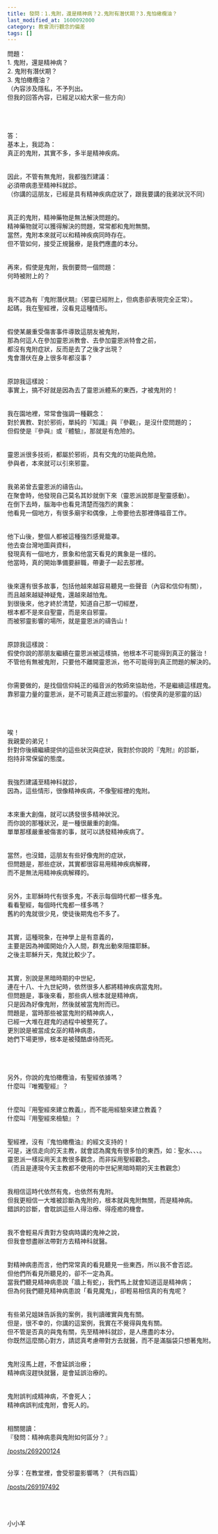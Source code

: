 ```yaml
---
title: 發問：1.鬼附，還是精神病？2.鬼附有潛伏期？3.鬼怕橄欖油？
last_modified_at: 1600092000
category: 教會流行觀念的偏差
tags: []
---
```


<div>問題：</div>

<div>1.<span style="white-space:pre"> </span>鬼附，還是精神病？</div>

<div>2.<span style="white-space:pre"> </span>鬼附有潛伏期？</div>

<div>3.<span style="white-space:pre"> </span>鬼怕橄欖油？</div>

<div>（內容涉及隱私，不予列出。</div>

<div>但我的回答內容，已經足以給大家一些方向）</div>

<div>&nbsp;</div>

<div>&nbsp;</div>

<div>&nbsp;</div>

<div>&nbsp;</div>

<div>答：</div>

<div>基本上，我認為：</div>

<div>真正的鬼附，其實不多，多半是精神疾病。</div>

<div>&nbsp;</div>

<div>&nbsp;</div>

<div>因此，不管有無鬼附，我都強烈建議：</div>

<div>必須帶病患至精神科就診。</div>

<div>（你講的這朋友，已經是具有精神疾病症狀了，跟我要講的我弟狀況不同）</div>

<div>&nbsp;</div>

<div>&nbsp;</div>

<div>真正的鬼附，精神藥物是無法解決問題的。</div>

<div>精神藥物就可以獲得解決的問題，常常都和鬼附無關。</div>

<div>當然，鬼附本來就可以和精神疾病同時存在。</div>

<div>但不管如何，接受正規醫療，是我們應盡的本分。</div>

<div>&nbsp;</div>

<div>&nbsp;</div>

<div>再來，假使是鬼附，我倒要問一個問題：</div>

<div>何時被附上的？</div>

<div>&nbsp;</div>

<div>&nbsp;</div>

<div>我不認為有『鬼附潛伏期』（邪靈已經附上，但病患卻表現完全正常）。</div>

<div>起碼，我在聖經裡，沒看見這種情形。</div>

<div>&nbsp;</div>

<div>&nbsp;</div>

<div>假使某嚴重受傷害事件導致這朋友被鬼附，</div>

<div>那為何這人在參加靈恩派教會、去參加靈恩派特會之前，</div>

<div>都沒有鬼附症狀，反而是去了之後才出現？</div>

<div>鬼會潛伏在身上很多年都沒事？</div>

<div>&nbsp;</div>

<div>&nbsp;</div>

<div>原諒我這樣說：</div>

<div>事實上，搞不好就是因為去了靈恩派體系的東西，才被鬼附的！</div>

<div>&nbsp;</div>

<div>&nbsp;</div>

<div>我在園地裡，常常會強調一種觀念：</div>

<div>對於異教、對於邪術，單純的『知識』與『參觀』，是沒什麼問題的；</div>

<div>但假使是『參與』或『體驗』，那就是有危險的。</div>

<div>&nbsp;</div>

<div>&nbsp;</div>

<div>靈恩派很多技術，都屬於邪術，具有交鬼的功能與危險。</div>

<div>參與者，本來就可以引來邪靈。</div>

<div>&nbsp;</div>

<div>&nbsp;</div>

<div>我弟弟曾去靈恩派的禱告山。</div>

<div>在聚會時，他發現自己莫名其妙就倒下來（靈恩派說那是聖靈感動）。</div>

<div>在倒下去時，腦海中也看見清楚而強烈的異象：</div>

<div>他看見一個地方，有很多廟宇和偶像，上帝要他去那裡傳福音工作。</div>

<div>&nbsp;</div>

<div>&nbsp;</div>

<div>他下山後，整個人都被這種強烈感覺籠罩。</div>

<div>他去查台灣地圖與資料，</div>

<div>發現真有一個地方，景象和他當天看見的異象是一樣的。</div>

<div>他當時，真的開始準備要辭職，帶妻子一起去那裡。</div>

<div>&nbsp;</div>

<div>&nbsp;</div>

<div>後來還有很多故事，包括他越來越容易聽見一些聲音（內容和信仰有關），</div>

<div>而且越來越疑神疑鬼，還越來越怕鬼。</div>

<div>到很後來，他才終於清楚，知道自己那一切經歷，</div>

<div>根本都不是來自聖靈，而是來自邪靈。</div>

<div>而被邪靈影響的場所，就是靈恩派的禱告山！</div>

<div>&nbsp;</div>

<div>&nbsp;</div>

<div>原諒我這樣說：</div>

<div>假使你說的那朋友繼續在靈恩派被這樣搞，他根本不可能得到真正的醫治！</div>

<div>不管他有無被鬼附，只要他不離開靈恩派，他不可能得到真正問題的解決的。</div>

<div>&nbsp;</div>

<div>&nbsp;</div>

<div>你需要做的，是找個信仰純正的福音派的牧師來協助他，不是繼續這樣趕鬼。</div>

<div>靠邪靈力量的靈恩派，是不可能真正趕出邪靈的。（假使真的是邪靈的話）</div>

<div>&nbsp;</div>

<div>&nbsp;</div>

<div>&nbsp;</div>

<div>&nbsp;</div>

<div>唉！</div>

<div>我親愛的弟兄！</div>

<div>針對你後續繼續提供的這些狀況與症狀，我對於你說的『鬼附』的診斷，</div>

<div>抱持非常保留的態度。</div>

<div>&nbsp;</div>

<div>&nbsp;</div>

<div>我強烈建議至精神科就診，</div>

<div>因為，這些情形，很像精神疾病，不像聖經裡的鬼附。</div>

<div>&nbsp;</div>

<div>&nbsp;</div>

<div>本來重大創傷，就可以誘發很多精神狀況。</div>

<div>而你說的那種狀況，是一種很嚴重的創傷。</div>

<div>單單那樣嚴重被傷害的事，就可以誘發精神疾病了。</div>

<div>&nbsp;</div>

<div>&nbsp;</div>

<div>當然，也沒錯，這朋友有些好像鬼附的症狀，</div>

<div>但問題是，那些症狀，其實都很容易用精神疾病解釋，</div>

<div>而不是無法用精神疾病解釋的。</div>

<div>&nbsp;</div>

<div>&nbsp;</div>

<div>另外，主耶穌時代有很多鬼，不表示每個時代都一樣多鬼。</div>

<div>看看聖經，每個時代鬼都一樣多嗎？</div>

<div>舊約的鬼就很少見，使徒後期鬼也不多了。</div>

<div>&nbsp;</div>

<div>&nbsp;</div>

<div>其實，這種現象，在神學上是有意義的，</div>

<div>主要是因為神國開始介入人間，群鬼出動來阻擋耶穌。</div>

<div>之後主耶穌升天，鬼就比較少了。</div>

<div>&nbsp;</div>

<div>&nbsp;</div>

<div>其實，別說是黑暗時期的中世紀，</div>

<div>連在十八、十九世紀時，依然很多人都將精神疾病當鬼附。</div>

<div>但問題是，事後來看，那些病人根本就是精神病，</div>

<div>只是因為好像鬼附，然後就被當鬼附而已。</div>

<div>問題是，當時那些被當鬼附的精神病人，</div>

<div>已經一大堆在趕鬼的過程中被整死了。</div>

<div>更別說是被當成女巫的精神病患，</div>

<div>她們下場更慘，根本是被殘酷虐待而死。</div>

<div>&nbsp;</div>

<div>&nbsp;</div>

<div>&nbsp;</div>

<div>&nbsp;</div>

<div>另外，你說的鬼怕橄欖油，有聖經依據嗎？</div>

<div>什麼叫『唯獨聖經』？</div>

<div>&nbsp;</div>

<div>&nbsp;</div>

<div>什麼叫『用聖經來建立教義』，而不能用經驗來建立教義？</div>

<div>什麼叫『用聖經來檢驗』？</div>

<div>&nbsp;</div>

<div>&nbsp;</div>

<div>聖經裡，沒有『鬼怕橄欖油』的經文支持的！</div>

<div>可是，迷信走向的天主教，就會認為魔鬼有很多怕的東西，如：聖水、、、。</div>

<div>靈恩派一樣採用天主教很多觀念，而非採用聖經觀念。</div>

<div>（而且是連現今天主教都不使用的中世紀黑暗時期的天主教觀念）</div>

<div>&nbsp;</div>

<div>&nbsp;</div>

<div>我相信這時代依然有鬼，也依然有鬼附。</div>

<div>但我更相信一大堆被診斷為鬼附的，根本就與鬼附無關，而是精神病。</div>

<div>錯誤的診斷，會耽誤這些人得治療、得痊癒的機會。</div>

<div>&nbsp;</div>

<div>&nbsp;</div>

<div>我不會輕易斥責對方發病時講的鬼神之說，</div>

<div>但我會想盡辦法帶對方去精神科就醫。</div>

<div>&nbsp;</div>

<div>&nbsp;</div>

<div>對精神病患而言，他們常常真的看見聽見一些東西，所以我不會否認。</div>

<div>但他們所看見所聽見的，卻不一定為真。</div>

<div>當我們聽見精神病患說「牆上有蛇」，我們馬上就會知道這是精神病；</div>

<div>但為何我們聽見精神病患說「看見魔鬼」，卻輕易相信真的有鬼呢？</div>

<div>&nbsp;</div>

<div>&nbsp;</div>

<div>有些弟兄姐妹告訴我的案例，我判讀確實與鬼有關。</div>

<div>但是，很不幸的，你講的這案例，我實在不覺得與鬼有關。</div>

<div>但不管是否真的與鬼有關，先至精神科就診，是人應盡的本分。</div>

<div>你既然這麼關心對方，請認真考慮帶對方去就醫，而不是滿腦袋只想著鬼附。</div>

<div>&nbsp;</div>

<div>&nbsp;</div>

<div>鬼附沒馬上趕，不會延誤治療；</div>

<div>精神病沒趕快就醫，是會延誤治療的。</div>

<div>&nbsp;</div>

<div>&nbsp;</div>

<div>鬼附誤判成精神病，不會死人；</div>

<div>精神病誤判成鬼附，會死人的。</div>

<div>&nbsp;</div>

<div>&nbsp;</div>

<div>相關閱讀：</div>

<div>『發問：精神病患與鬼附如何區分？』</div>

<a href="/posts/269200124" target="_blank">/posts/269200124</a>

<div>&nbsp;</div>

<div>分享：在教堂裡，會受邪靈影響嗎？（共有四篇）</div>

<a href="/posts/269197492" target="_blank">/posts/269197492</a>

<div>&nbsp;</div>

<div>&nbsp;</div>

<div>&nbsp;</div>

<div>小小羊</div>

